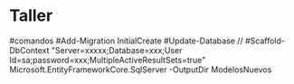 # Taller
#comandos 
#Add-Migration InitialCreate
#Update-Database
// 
#Scaffold-DbContext "Server=xxxxx;Database=xxx;User Id=sa;password=xxx;MultipleActiveResultSets=true" Microsoft.EntityFrameworkCore.SqlServer -OutputDir ModelosNuevos
